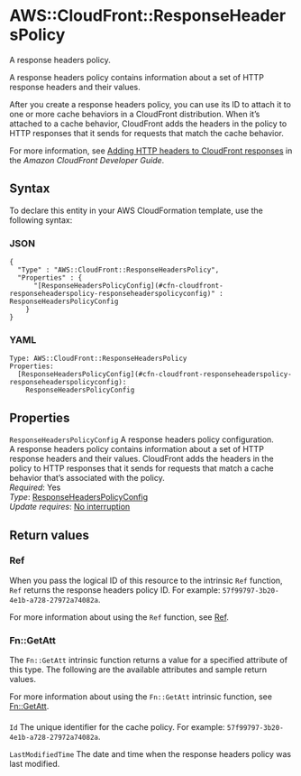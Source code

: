 # AWS::CloudFront::ResponseHeadersPolicy<a name="aws-resource-cloudfront-responseheaderspolicy"></a>

A response headers policy\.

A response headers policy contains information about a set of HTTP response headers and their values\.

After you create a response headers policy, you can use its ID to attach it to one or more cache behaviors in a CloudFront distribution\. When it’s attached to a cache behavior, CloudFront adds the headers in the policy to HTTP responses that it sends for requests that match the cache behavior\.

For more information, see [Adding HTTP headers to CloudFront responses](https://docs.aws.amazon.com/AmazonCloudFront/latest/DeveloperGuide/adding-response-headers.html) in the *Amazon CloudFront Developer Guide*\.

## Syntax<a name="aws-resource-cloudfront-responseheaderspolicy-syntax"></a>

To declare this entity in your AWS CloudFormation template, use the following syntax:

### JSON<a name="aws-resource-cloudfront-responseheaderspolicy-syntax.json"></a>

```
{
  "Type" : "AWS::CloudFront::ResponseHeadersPolicy",
  "Properties" : {
      "[ResponseHeadersPolicyConfig](#cfn-cloudfront-responseheaderspolicy-responseheaderspolicyconfig)" : ResponseHeadersPolicyConfig
    }
}
```

### YAML<a name="aws-resource-cloudfront-responseheaderspolicy-syntax.yaml"></a>

```
Type: AWS::CloudFront::ResponseHeadersPolicy
Properties: 
  [ResponseHeadersPolicyConfig](#cfn-cloudfront-responseheaderspolicy-responseheaderspolicyconfig): 
    ResponseHeadersPolicyConfig
```

## Properties<a name="aws-resource-cloudfront-responseheaderspolicy-properties"></a>

`ResponseHeadersPolicyConfig`  <a name="cfn-cloudfront-responseheaderspolicy-responseheaderspolicyconfig"></a>
A response headers policy configuration\.  
A response headers policy contains information about a set of HTTP response headers and their values\. CloudFront adds the headers in the policy to HTTP responses that it sends for requests that match a cache behavior that’s associated with the policy\.  
*Required*: Yes  
*Type*: [ResponseHeadersPolicyConfig](aws-properties-cloudfront-responseheaderspolicy-responseheaderspolicyconfig.md)  
*Update requires*: [No interruption](https://docs.aws.amazon.com/AWSCloudFormation/latest/UserGuide/using-cfn-updating-stacks-update-behaviors.html#update-no-interrupt)

## Return values<a name="aws-resource-cloudfront-responseheaderspolicy-return-values"></a>

### Ref<a name="aws-resource-cloudfront-responseheaderspolicy-return-values-ref"></a>

 When you pass the logical ID of this resource to the intrinsic `Ref` function, `Ref` returns the response headers policy ID\. For example: `57f99797-3b20-4e1b-a728-27972a74082a`\.

For more information about using the `Ref` function, see [Ref](https://docs.aws.amazon.com/AWSCloudFormation/latest/UserGuide/intrinsic-function-reference-ref.html)\.

### Fn::GetAtt<a name="aws-resource-cloudfront-responseheaderspolicy-return-values-fn--getatt"></a>

The `Fn::GetAtt` intrinsic function returns a value for a specified attribute of this type\. The following are the available attributes and sample return values\.

For more information about using the `Fn::GetAtt` intrinsic function, see [Fn::GetAtt](https://docs.aws.amazon.com/AWSCloudFormation/latest/UserGuide/intrinsic-function-reference-getatt.html)\.

#### <a name="aws-resource-cloudfront-responseheaderspolicy-return-values-fn--getatt-fn--getatt"></a>

`Id`  <a name="Id-fn::getatt"></a>
The unique identifier for the cache policy\. For example: `57f99797-3b20-4e1b-a728-27972a74082a`\.

`LastModifiedTime`  <a name="LastModifiedTime-fn::getatt"></a>
The date and time when the response headers policy was last modified\.